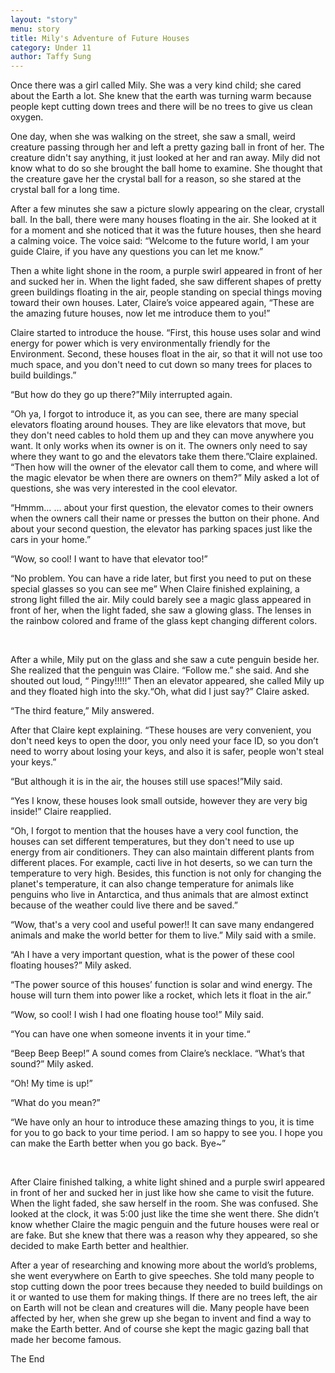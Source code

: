 ```yaml
---
layout: "story"
menu: story
title: Mily's Adventure of Future Houses
category: Under 11
author: Taffy Sung
---
```

  
Once there was a girl called Mily. She was a very kind child; she cared about the Earth a lot. She knew that the earth was turning warm because people kept cutting down trees and there will be no trees to give us clean oxygen.

One day, when she was walking on the street, she saw a small, weird creature passing through her and left a pretty gazing ball in front of her. The creature didn't say anything, it just looked at her and ran away. Mily did not know what to do so she brought the ball home to examine. She thought that the creature gave her the crystal ball for a reason, so she stared at the crystal ball for a long time.

After a few minutes she saw a picture slowly appearing on the clear, crystall ball. In the ball, there were many houses floating in the air. She looked at it for a moment and she noticed that it was the future houses, then she heard a calming voice. The voice said:
“Welcome to the future world, I am your guide Claire, if you have any questions you can let me know.” 

Then a white light shone in the room, a purple swirl appeared in front of her and sucked her in. When the light faded, she saw different shapes of pretty green buildings floating in the air, people standing on special things moving toward their own houses. Later, Claire’s voice appeared again, 
“These are the amazing future houses, now let me introduce them to you!”

Claire started to introduce the house. “First, this house uses solar and wind energy for power which is very environmentally friendly for the Environment. Second, these houses float in the air, so that it will not use too much space, and you don't need to cut down so many trees for places to build buildings.” 

“But how do they go up there?”Mily interrupted again. 

“Oh ya, I forgot to introduce it, as you can see, there are many special elevators floating around houses. They are like elevators that move, but they don't need cables to hold them up and they can move anywhere you want. It only works when its owner is on it. The owners only need to say where they want to go and the elevators take them there.”Claire explained. “Then how will the owner of the elevator call them to come, and where will the magic elevator be when there are owners on them?” Mily asked a lot of questions, she was very interested in the cool elevator. 

“Hmmm… … about your first question, the elevator comes to their owners when the owners call their name or presses the button on their phone. And about your second question, the elevator has parking spaces just like the cars in your home.” 

“Wow, so cool! I want to have that elevator too!” 

“No problem. You can have a ride later, but first you need to put on these special glasses so you can see me” When Claire finished explaining, a strong light filled the air. Mily could barely see a magic glass appeared in front of her, when the light faded, she saw a glowing glass. The lenses in the rainbow colored and frame of the glass kept changing different colors. 

&nbsp;

After a while, Mily put on the glass and she saw a cute penguin beside her. She realized that the penguin was Claire. “Follow me.” she said. And she shouted out loud, “ Pingy!!!!!” Then an elevator appeared, she called Mily up and they floated high into the sky.“Oh, what did I just say?” Claire asked. 

“The third feature,” Mily answered. 

After that Claire kept explaining. “These houses are very convenient, you don't need keys to open the door, you only need your face ID, so you don’t need to worry about losing your keys, and also it is safer, people won't steal your keys.” 

“But although it is in the air, the houses still use spaces!”Mily said. 

“Yes I know, these houses look small outside, however they are very big inside!” Claire reapplied. 

“Oh, I forgot to mention that the houses have a very cool function, the houses can set different temperatures, but they don't need to use up energy from air conditioners. They can also maintain different plants from different places. For example, cacti live in hot deserts, so we can turn the temperature to very high. Besides, this function is not only for changing the planet's temperature, it can also change temperature for animals like penguins who live in Antarctica, and thus animals that are almost extinct because of the weather could live there and be saved.” 

“Wow, that's a very cool and useful power!! It can save many endangered animals and make the world better for them to live.” Mily said with a smile.

“Ah I have a very important question, what is the power of these cool floating houses?” Mily asked.

“The power source of this houses’ function is solar and wind energy. The house will turn them into power like a rocket, which lets it float in the air.”

 “Wow, so cool! I wish I had one floating house too!” Mily said.
 
“You can have one when someone invents it in your time.“

“Beep Beep Beep!” A sound comes from Claire’s necklace. “What’s that sound?” Mily asked. 

“Oh! My time is up!” 

“What do you mean?” 

“We have only an hour to introduce these amazing things to you, it is time for you to go back to your time period. I am so happy to see you. I hope you can make the Earth better when you go back. Bye~” 

&nbsp;

After Claire finished talking, a white light shined and a purple swirl appeared in front of her and sucked her in just like how she came to visit the future. When the light faded, she saw herself in the room. She was confused. She looked at the clock, it was 5:00 just like the time she went there. She didn’t know whether Claire the magic penguin and the future houses were real or are fake. But she knew that there was a reason why they appeared, so she decided to make Earth better and healthier. 

After a year of researching and knowing more about the world’s problems, she went everywhere on Earth to give speeches. She told many people to stop cutting down the poor trees because they needed to build buildings on it or wanted to use them for making things. If there are no trees left, the air on Earth will not be clean and creatures will die. Many people have been affected by her, when she grew up she began to invent and find a way to make the Earth better. And of course she kept the magic gazing ball that made her become famous.

The End

